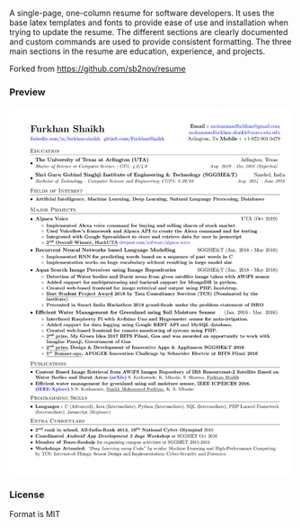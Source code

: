 A single-page, one-column resume for software developers. It uses the base latex templates and fonts to provide ease of use and installation when trying to update the resume. The different sections are clearly documented and custom commands are used to provide consistent formatting. The three main sections in the resume are education, experience, and projects.

Forked from https://github.com/sb2nov/resume

### Preview
![Resume Screenshot](/Resume_preview.png)

### License
Format is MIT
